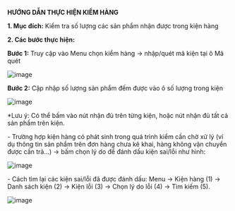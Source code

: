 
**HƯỚNG DẪN THỰC HIỆN KIỂM HÀNG**

**1.	Mục đích:** Kiểm tra số lượng các sản phẩm nhận được trong kiện hàng

**2.	Các bước thực hiện:**

**Bước 1:** Truy cập vào Menu chọn kiểm hàng -> nhập/quét mã kiện tại ô Mã quét
 
 ![image](https://user-images.githubusercontent.com/85599407/128309084-e5944f48-a699-42a9-817f-458464e5fc30.png)

**Bước 2:** Cập nhập số lượng sản phẩm đếm được vào ô số lượng trong kiện 

 ![image](https://user-images.githubusercontent.com/85599407/128309159-ea58bf51-682a-4476-9f28-0c87060ad31e.png)
 
*Lưu ý: Có thể bấm vào nút nhận đủ trên từng kiện, hoặc nút nhận đủ tất cả sản phẩm trên kiện.

*-* Trường hợp kiện hàng có phát sinh trong quá trình kiểm cần chờ xử lý (ví dụ thông tin sản phẩm trên đơn hàng chưa kê khai, hàng không vận chuyển được cần trả…) -> bấm chọn lý do để đánh dấu kiện sai/lỗi như hình:

![image](https://user-images.githubusercontent.com/85599407/128309204-ba3993c7-d628-4285-b978-178520124a68.png)
 
*-* Cách tìm lại các kiện sai/lỗi đã được đánh dấu: Menu -> Kiện hàng (1) -> Danh sách kiện (2) -> Kiện lỗi (3) -> Chọn lý do lỗi (4) -> Tìm kiếm (5).

![image](https://user-images.githubusercontent.com/85599407/128309223-71d5c424-7733-4210-a085-6e62a3a25ff4.png)
